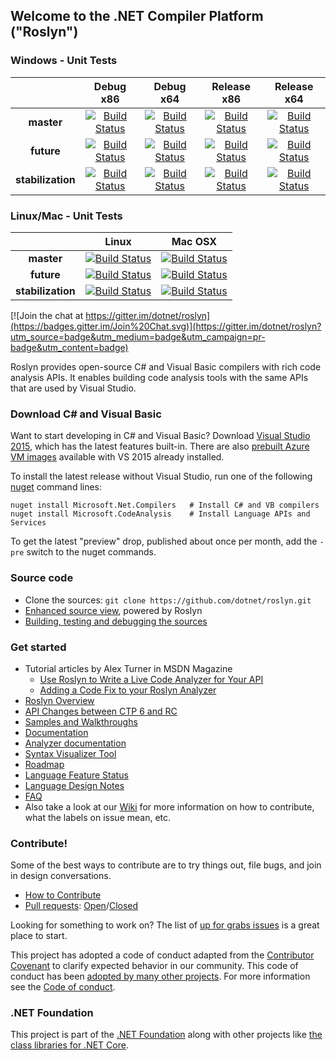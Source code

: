 ## Welcome to the .NET Compiler Platform ("Roslyn")

### Windows - Unit Tests
||Debug x86|Debug x64|Release x86|Release x64|
|:--:|:--:|:--:|:--:|:--:|
|**master**|[![Build Status](http://dotnet-ci.cloudapp.net/job/roslyn_master_win_dbg_unit32/badge/icon)](http://dotnet-ci.cloudapp.net/job/roslyn_master_win_dbg_unit32/)|[![Build Status](http://dotnet-ci.cloudapp.net/job/roslyn_master_win_dbg_unit64/badge/icon)](http://dotnet-ci.cloudapp.net/job/roslyn_master_win_dbg_unit64/)|[![Build Status](http://dotnet-ci.cloudapp.net/job/roslyn_master_win_rel_unit32/badge/icon)](http://dotnet-ci.cloudapp.net/job/roslyn_master_win_rel_unit32/)|[![Build Status](http://dotnet-ci.cloudapp.net/job/roslyn_master_win_rel_unit64/badge/icon)](http://dotnet-ci.cloudapp.net/job/roslyn_master_win_rel_unit64/)|
|**future**|[![Build Status](http://dotnet-ci.cloudapp.net/job/roslyn_future_win_dbg_unit32/badge/icon)](http://dotnet-ci.cloudapp.net/job/roslyn_future_win_dbg_unit32/)|[![Build Status](http://dotnet-ci.cloudapp.net/job/roslyn_future_win_dbg_unit64/badge/icon)](http://dotnet-ci.cloudapp.net/job/roslyn_future_win_dbg_unit64/)|[![Build Status](http://dotnet-ci.cloudapp.net/job/roslyn_future_win_rel_unit32/badge/icon)](http://dotnet-ci.cloudapp.net/job/roslyn_future_win_rel_unit32/)|[![Build Status](http://dotnet-ci.cloudapp.net/job/roslyn_future_win_rel_unit64/badge/icon)](http://dotnet-ci.cloudapp.net/job/roslyn_future_win_rel_unit64/)|
|**stabilization**|[![Build Status](http://dotnet-ci.cloudapp.net/job/roslyn_stabil_win_dbg_unit32/badge/icon)](http://dotnet-ci.cloudapp.net/job/roslyn_stabil_win_dbg_unit32/)|[![Build Status](http://dotnet-ci.cloudapp.net/job/roslyn_stabil_win_dbg_unit64/badge/icon)](http://dotnet-ci.cloudapp.net/job/roslyn_stabil_win_dbg_unit64/)|[![Build Status](http://dotnet-ci.cloudapp.net/job/roslyn_stabil_win_rel_unit32/badge/icon)](http://dotnet-ci.cloudapp.net/job/roslyn_stabil_win_rel_unit32/)|[![Build Status](http://dotnet-ci.cloudapp.net/job/roslyn_stabil_win_rel_unit64/badge/icon)](http://dotnet-ci.cloudapp.net/job/roslyn_stabil_win_rel_unit64/)|

### Linux/Mac - Unit Tests
||Linux|Mac OSX|
|:--:|:--:|:--:|
|**master**|[![Build Status](http://dotnet-ci.cloudapp.net/job/roslyn_master_lin_dbg_unit32/badge/icon)](http://dotnet-ci.cloudapp.net/job/roslyn_master_lin_dbg_unit32/)|[![Build Status](http://dotnet-ci.cloudapp.net/job/roslyn_master_mac_dbg_unit32/badge/icon)](http://dotnet-ci.cloudapp.net/job/roslyn_master_mac_dbg_unit32/)|
|**future**|[![Build Status](http://dotnet-ci.cloudapp.net/job/roslyn_future_lin_dbg_unit32/badge/icon)](http://dotnet-ci.cloudapp.net/job/roslyn_future_lin_dbg_unit32/)|[![Build Status](http://dotnet-ci.cloudapp.net/job/roslyn_future_mac_dbg_unit32/badge/icon)](http://dotnet-ci.cloudapp.net/job/roslyn_future_mac_dbg_unit32/)|
|**stabilization**|[![Build Status](http://dotnet-ci.cloudapp.net/job/roslyn_stabil_lin_dbg_unit32/badge/icon)](http://dotnet-ci.cloudapp.net/job/roslyn_stabil_lin_dbg_unit32/)|[![Build Status](http://dotnet-ci.cloudapp.net/job/roslyn_stabil_mac_dbg_unit32/badge/icon)](http://dotnet-ci.cloudapp.net/job/roslyn_stabil_mac_dbg_unit32/)|


[![Join the chat at https://gitter.im/dotnet/roslyn](https://badges.gitter.im/Join%20Chat.svg)](https://gitter.im/dotnet/roslyn?utm_source=badge&utm_medium=badge&utm_campaign=pr-badge&utm_content=badge)


Roslyn provides open-source C# and Visual Basic compilers with rich code analysis APIs.  It enables building code analysis tools with the same APIs that are used by Visual Studio.

### Download C# and Visual Basic

Want to start developing in C# and Visual Basic? Download [Visual Studio 2015](https://www.visualstudio.com/en-us/downloads/visual-studio-2015-downloads-vs.aspx), 
which has the latest features built-in. There are also [prebuilt Azure VM images](https://azure.microsoft.com/en-us/marketplace/virtual-machines/all/?term=Visual+Studio+2015) available with VS 2015 already installed.

To install the latest release without Visual Studio, run one of the following [nuget](https://dist.nuget.org/index.html) command lines:

```
nuget install Microsoft.Net.Compilers   # Install C# and VB compilers
nuget install Microsoft.CodeAnalysis    # Install Language APIs and Services
```

To get the latest "preview" drop, published about once per month, add the `-pre` switch to the nuget commands.

### Source code

* Clone the sources: `git clone https://github.com/dotnet/roslyn.git`
* [Enhanced source view](http://source.roslyn.io/), powered by Roslyn 
* [Building, testing and debugging the sources](https://github.com/dotnet/roslyn/wiki/Building%20Testing%20and%20Debugging)

### Get started

* Tutorial articles by Alex Turner in MSDN Magazine
  - [Use Roslyn to Write a Live Code Analyzer for Your API](https://msdn.microsoft.com/en-us/magazine/dn879356)
  - [Adding a Code Fix to your Roslyn Analyzer](https://msdn.microsoft.com/en-us/magazine/dn904670.aspx)
* [Roslyn Overview](https://github.com/dotnet/roslyn/wiki/Roslyn%20Overview) 
* [API Changes between CTP 6 and RC](https://github.com/dotnet/roslyn/wiki/VS-2015-RC-API-Changes)
* [Samples and Walkthroughs](https://github.com/dotnet/roslyn/wiki/Samples-and-Walkthroughs)
* [Documentation](https://github.com/dotnet/roslyn/tree/master/docs)
* [Analyzer documentation](https://github.com/dotnet/roslyn/tree/master/docs/analyzers)
* [Syntax Visualizer Tool](https://github.com/dotnet/roslyn/wiki/Syntax%20Visualizer)
* [Roadmap](https://github.com/dotnet/roslyn/wiki/Roadmap) 
* [Language Feature Status](https://github.com/dotnet/roslyn/wiki/Languages-features-in-C%23-6-and-VB-14)
* [Language Design Notes](https://github.com/dotnet/roslyn/issues?q=label%3A%22Design+Notes%22+)
* [FAQ](https://github.com/dotnet/roslyn/wiki/FAQ)
* Also take a look at our [Wiki](https://github.com/dotnet/roslyn/wiki) for more information on how to contribute, what the labels on issue mean, etc.

### Contribute!

Some of the best ways to contribute are to try things out, file bugs, and join in design conversations. 

* [How to Contribute](https://github.com/dotnet/roslyn/wiki/Contributing-Code)
* [Pull requests](https://github.com/dotnet/roslyn/pulls): [Open](https://github.com/dotnet/roslyn/pulls?q=is%3Aopen+is%3Apr)/[Closed](https://github.com/dotnet/roslyn/pulls?q=is%3Apr+is%3Aclosed)

Looking for something to work on? The list of [up for grabs issues](https://github.com/dotnet/roslyn/issues?q=is%3Aopen+is%3Aissue+label%3A%22Up+for+Grabs%22) is a great place to start.

This project has adopted a code of conduct adapted from the [Contributor Covenant](http://contributor-covenant.org/) to clarify expected behavior in our community. This code of conduct has been [adopted by many other projects](http://contributor-covenant.org/adopters/). For more information see the [Code of conduct](http://www.dotnetfoundation.org/code-of-conduct).


### .NET Foundation

This project is part of the [.NET Foundation](http://www.dotnetfoundation.org/projects) along with other
projects like [the class libraries for .NET Core](https://github.com/dotnet/corefx/). 
